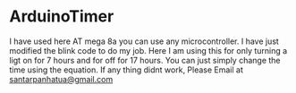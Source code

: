 # ArduinoTimer
I have used here AT mega 8a you can use any microcontroller. 
I have just modified the blink code to do my job.
Here I am using this for only turning a ligt on for 7 hours and for off for 17 hours.
You can just simply change the time using the equation.
If any thing didnt work, Please Email at <santarpanhatua@gmail.com>
